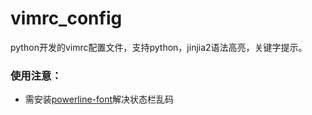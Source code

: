 # vimrc_config

python开发的vimrc配置文件，支持python，jinjia2语法高亮，关键字提示。

### 使用注意：

- 需安装[powerline-font](https://github.com/powerline/fonts)解决状态栏乱码
